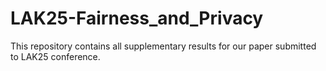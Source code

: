 # LAK25-Fairness_and_Privacy

This repository contains all supplementary results for our paper submitted to LAK25 conference.
